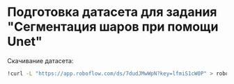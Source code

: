 # Подготовка датасета для задания "Сегментация шаров при помощи Unet"

Скачивание датасета:
```bash
!curl -L "https://app.roboflow.com/ds/7dudJMwWpN?key=lfmiS1cW0P" > roboflow.zip
```